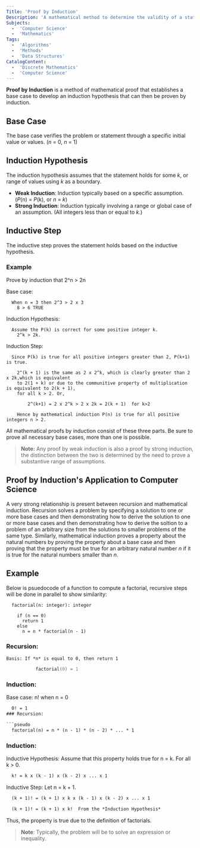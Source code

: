 ```yaml
---
Title: 'Proof by Induction'
Description: 'A mathematical method to determine the validity of a statement.'
Subjects: 
  -  'Computer Science'
  -  'Mathematics'
Tags: 
  -  'Algorithms'
  -  'Methods'
  -  'Data Structures' 
CatalogContent: 
  -  'Discrete Mathematics'
  -  'Computer Science'
---
```


**Proof by Induction** is a method of mathematical proof that establishes a base case to develop an induction hypothesis that can then be proven by induction.

## Base Case

The base case verifies the problem or statement through a specific initial value or values. (_n_ = 0, _n_ = 1) 

## Induction Hypothesis

The induction hypothesis assumes that the statement holds for some _k_, or range of values using _k_ as a boundary.

- **Weak Induction**: Induction typically based on a specific assumption.(_P_(n) = _P_(k), or _n_ = _k_)
- **Strong Induction**: Induction typically involving a range or global case of an assumption. (All integers less than or equal to _k_.)

## Inductive Step

The inductive step proves the statement holds based on the inductive hypothesis.

### Example 

Prove by induction that 2^n > 2n

Base case: 

```pseudo
  When n = 3 then 2^3 > 2 x 3
    8 > 6 TRUE
```

Induction Hypothesis:

```pseudo
  Assume the P(k) is correct for some positive integer k.
    2^k > 2k.
```

Induction Step: 

```pseudo
  Since P(k) is true for all positive integers greater than 2, P(k+1) is true.

    2^(k + 1) is the same as 2 x 2^k, which is clearly greater than 2 x 2k,which is equivalent 
    to 2(1 + k) or due to the communitive property of multiplication is equivalent to 2(k + 1), 
    for all k > 2. Or, 

        2^(k+1) = 2 x 2^k > 2 x 2k = 2(k + 1)  for k>2
		
    Hence by mathematical induction P(n) is true for all positive integers n > 2.
```
		
All mathematical proofs by induction consist of these three parts. Be sure to prove all necessary base cases, more than one is possible.

> **Note:** Any proof by weak induction is also a proof by strong induction, the distinction between the two is determined by the need to prove a substantive range of assumptions.

## Proof by Induction's Application to Computer Science 

A very strong relationship is present between recursion and mathematical induction. Recursion solves a problem by specifying a solution to one or more base cases and then
demonstrating how to derive the solution to one or more base cases and then demonstrating how to derive the soltion to a problem of an arbitrary size from the solutions to
smaller problems of the same type. Similarly, mathematical induction proves a property about the natural numbers by proving the property about a base case and then proving that
the property must be true for an arbitrary natural number _n_ if it is true for the natural numbers smaller than _n_.

## Example

Below is psuedocode of a function to compute a factorial, recursive steps will be done in parallel to show similarity: 

```pseudo
  factorial(n: integer): integer 

    if (n == 0) 
      return 1
    else 
      n = n * factorial(n - 1)
```

### Recursion: 

	Basis: If *n* is equal to 0, then return 1
```cpp
	       factorial(0) = 1
```
### Induction: 

Base case: n! when n = 0

```tex
  0! = 1
### Recursion: 

```pseudo
  factorial(n) = n * (n - 1) * (n - 2) * ... * 1 
```

### Induction:

Inductive Hypothesis: Assume that this property holds true for n = k. For all k > 0.

```tex
  k! = k x (k - 1) x (k - 2) x ... x 1
```

Inductive Step: Let n = k + 1. 
	
```tex
  (k + 1)! = (k + 1) x k x (k - 1) x (k - 2) x ... x 1	

  (k + 1)! = (k + 1) x k!  From the *Induction Hypothesis* 
```

Thus, the property is true due to the definition of factorials.

> **Note**: Typically, the problem will be to solve an expression or inequality. 


